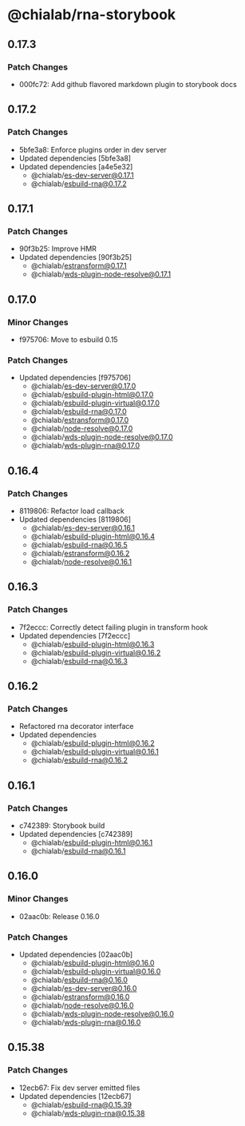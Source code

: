 # @chialab/rna-storybook

## 0.17.3

### Patch Changes

- 000fc72: Add github flavored markdown plugin to storybook docs

## 0.17.2

### Patch Changes

- 5bfe3a8: Enforce plugins order in dev server
- Updated dependencies [5bfe3a8]
- Updated dependencies [a4e5e32]
  - @chialab/es-dev-server@0.17.1
  - @chialab/esbuild-rna@0.17.2

## 0.17.1

### Patch Changes

- 90f3b25: Improve HMR
- Updated dependencies [90f3b25]
  - @chialab/estransform@0.17.1
  - @chialab/wds-plugin-node-resolve@0.17.1

## 0.17.0

### Minor Changes

- f975706: Move to esbuild 0.15

### Patch Changes

- Updated dependencies [f975706]
  - @chialab/es-dev-server@0.17.0
  - @chialab/esbuild-plugin-html@0.17.0
  - @chialab/esbuild-plugin-virtual@0.17.0
  - @chialab/esbuild-rna@0.17.0
  - @chialab/estransform@0.17.0
  - @chialab/node-resolve@0.17.0
  - @chialab/wds-plugin-node-resolve@0.17.0
  - @chialab/wds-plugin-rna@0.17.0

## 0.16.4

### Patch Changes

- 8119806: Refactor load callback
- Updated dependencies [8119806]
  - @chialab/es-dev-server@0.16.1
  - @chialab/esbuild-plugin-html@0.16.4
  - @chialab/esbuild-rna@0.16.5
  - @chialab/estransform@0.16.2
  - @chialab/node-resolve@0.16.1

## 0.16.3

### Patch Changes

- 7f2eccc: Correctly detect failing plugin in transform hook
- Updated dependencies [7f2eccc]
  - @chialab/esbuild-plugin-html@0.16.3
  - @chialab/esbuild-plugin-virtual@0.16.2
  - @chialab/esbuild-rna@0.16.3

## 0.16.2

### Patch Changes

- Refactored rna decorator interface
- Updated dependencies
  - @chialab/esbuild-plugin-html@0.16.2
  - @chialab/esbuild-plugin-virtual@0.16.1
  - @chialab/esbuild-rna@0.16.2

## 0.16.1

### Patch Changes

- c742389: Storybook build
- Updated dependencies [c742389]
  - @chialab/esbuild-plugin-html@0.16.1
  - @chialab/esbuild-rna@0.16.1

## 0.16.0

### Minor Changes

- 02aac0b: Release 0.16.0

### Patch Changes

- Updated dependencies [02aac0b]
  - @chialab/esbuild-plugin-html@0.16.0
  - @chialab/esbuild-plugin-virtual@0.16.0
  - @chialab/esbuild-rna@0.16.0
  - @chialab/es-dev-server@0.16.0
  - @chialab/estransform@0.16.0
  - @chialab/node-resolve@0.16.0
  - @chialab/wds-plugin-node-resolve@0.16.0
  - @chialab/wds-plugin-rna@0.16.0

## 0.15.38

### Patch Changes

- 12ecb67: Fix dev server emitted files
- Updated dependencies [12ecb67]
  - @chialab/esbuild-rna@0.15.39
  - @chialab/wds-plugin-rna@0.15.38
